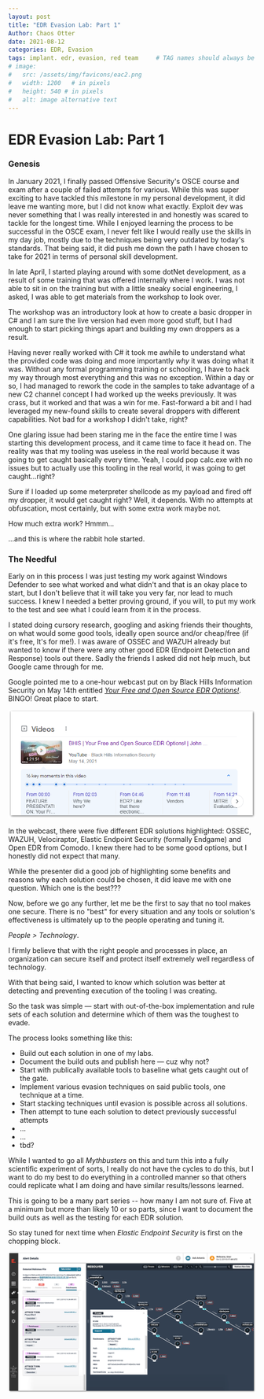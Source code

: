 ```yaml
---
layout: post
title: "EDR Evasion Lab: Part 1"
Author: Chaos Otter
date: 2021-08-12
categories: EDR, Evasion
tags: implant. edr, evasion, red team     # TAG names should always be lowercase
# image:
#   src: /assets/img/favicons/eac2.png
#   width: 1200   # in pixels
#   height: 540 # in pixels
#   alt: image alternative text
---
```


# EDR Evasion Lab: Part 1

### Genesis

In January 2021, I finally passed Offensive Security's OSCE course and exam after a couple of failed attempts for various. While this was super exciting to have tackled this milestone in my personal development, it did leave me wanting more, but I did not know what exactly. Exploit dev was never something that I was really interested in and honestly was scared to tackle for the longest time. While I enjoyed learning the process to be successful in the OSCE exam, I never felt like I would really use the skills in my day job, mostly due to the techniques being very outdated by today's standards. That being said, it did push me down the path I have chosen to take for 2021 in terms of personal skill development.

In late April, I started playing around with some dotNet development, as a result of some training that was offered internally where I work. I was not able to sit in on the training but with a little sneaky social engineering, I asked, I was able to get materials from the workshop to look over. 

The workshop was an introductory look at how to create a basic dropper in C# and I am sure the live version had even more good stuff, but I had enough to start picking things apart and building my own droppers as a result. 

Having never really worked with C# it took me awhile to understand what the provided code was doing and more importantly *why* it was doing what it was. Without any formal programming training or schooling, I have to hack my way through most everything and this was no exception. Within a day or so, I had managed to rework the code in the samples to take advantage of a new C2 channel concept I had worked up the weeks previously. It was crass, but it worked and that was a win for me.
Fast-forward a bit and I had leveraged my new-found skills to create several droppers with different capabilities. Not bad for a workshop I didn't take, right? 

One glaring issue had been staring me in the face the entire time I was starting this development process, and it came time to face it head on. The reality was that my tooling was useless in the real world because it was going to get caught basically every time. Yeah, I could pop calc.exe with no issues but to actually use this tooling in the real world, it was going to get caught...right? 

Sure if I loaded up some meterpreter shellcode as my payload and fired off my dropper, it would get caught right? Well, it depends. With no attempts at obfuscation, most certainly, but with some extra work maybe not.

How much extra work? Hmmm...

...and this is where the rabbit hole started.

### The Needful

Early on in this process I was just testing my work against Windows Defender to see what worked and what didn't and that is an okay place to start, but I don't believe that it will take you very far, nor lead to much success. I knew I needed a better proving ground, if you will, to put my work to the test and see what I could learn from it in the process.

I stated doing cursory research, googling and asking friends their thoughts, on what would some good tools, ideally open source and/or cheap/free (if it's free, It's for me!). I was aware of OSSEC and WAZUH already but wanted to know if there were any other good EDR (Endpoint Detection and Response) tools out there. Sadly the friends I asked did not help much, but Google came through for me. 

Google pointed me to a one-hour webcast put on by Black Hills Information Security on May 14th entitled *[Your Free and Open Source EDR Options!](https://youtu.be/yrFnlbwFG_E)*. BINGO! Great place to start. 

![Google Results](/assets/img/google_edr.png)

In the webcast, there were five different EDR solutions highlighted: OSSEC, WAZUH, Velociraptor, Elastic Endpoint Security (formally Endgame) and Open EDR from Comodo. I knew there had to be some good options, but I honestly did not expect that many. 

While the presenter did a good job of highlighting some benefits and reasons why each solution could be chosen, it did leave me with one question. Which one is the best???

Now, before we go any further, let me be the first to say that no tool makes one secure. There is no "best" for every situation and any tools or solution's effectiveness is ultimately up to the people operating and tuning it. 

*People > Technology*.

I firmly believe that with the right people and processes in place, an organization can secure itself and protect itself extremely well regardless of technology.

With that being said, I wanted to know which solution was better at detecting and preventing execution of the tooling I was creating. 

So the task was simple — start with out-of-the-box implementation and rule sets of each solution and determine which of them was the toughest to evade.

The process looks something like this:
- Build out each solution in one of my labs.
- Document the build outs and publish here — cuz why not?
- Start with publically available tools to baseline what gets caught out of the gate.
- Implement various evasion techniques on said public tools, one technique at a time. 
- Start stacking techniques until evasion is possible across all solutions.
- Then attempt to tune each solution to detect previously successful attempts
- ...
- ...
- tbd?

While I wanted to go all *Mythbusters* on this and turn this into a fully scientific experiment of sorts, I really do not have the cycles to do this, but I want to do my best to do everything in a controlled manner so that others could replicate what I am doing and have similar results/lessons learned.

This is going to be a many part series -- how many I am not sure of. Five at a minimum but more than likely 10 or so parts, since I want to document the build outs as well as the testing for each EDR solution.

So stay tuned for next time when *Elastic Endpoint Security* is first on the chopping block. 
  
![Elastic Endpoint Security](/assets/img/elastic_endpoint.png)
